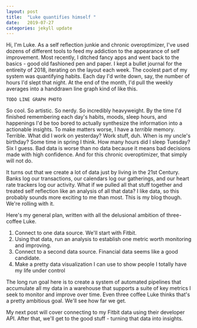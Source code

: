 ```yaml
---
layout: post
title:  "Luke quantifies himself "
date:   2019-07-27
categories: jekyll update
---
```

Hi, I'm Luke. As a self reflection junkie and chronic overoptimizer, I've used dozens of different tools to feed my addiction to the appearance of self improvement. Most recently, I ditched fancy apps and went back to the basics - good old fashioned pen and paper. I kept a bullet journal for the entireity of 2018, iterating on the layout each week. The coolest part of my system was quantifying habits. Each day I'd write down, say, the number of hours I'd slept that night. At the end of the month, I'd pull the weekly averages into a handdrawn line graph kind of like this.

```
TODO LINE GRAPH PHOTO
```

So cool. So artistic. So nerdy. So incredibly heavyweight. By the time I'd finished remembering each day's habits, moods, sleep hours, and happenings I'd be too bored to actually synthesize the information into a actionable insights. To make matters worse, I have a _terrible_ memory. Terrible. What did I work on yesterday? Work stuff, duh. When is my uncle's birthday? Some time in spring I think. How many hours did I sleep Tuesday? Six I guess. Bad data is worse than no data because it means bad decisions made with high confidence. And for this chronic overoptimizer, that simply will not do.

It turns out that we create a lot of data just by living in the 21st Century. Banks log our transactions, our calendars log our gatherings, and our heart rate trackers log our activity. What if we pulled all that stuff together and treated self reflection like an analysis of all that data? I like data, so this probably sounds more exciting to me than most. This is my blog though. We're rolling with it.

Here's my general plan, written with all the delusional ambition of three-coffee Luke.

1. Connect to one data source. We'll start with Fitbit.
1. Using that data, run an analysis to establish one metric worth monitoring and improving.
1. Connect to a second data source. Financial data seems like a good candidate.
1. Make a pretty data visualization I can use to show people I totally have my life under control

The long run goal here is to create a system of automated pipelines that accumulate all my data in a warehouse that supports a suite of key metrics I seek to monitor and improve over time. Even three coffee Luke thinks that's a pretty ambitious goal. We'll see how far we get.

My next post will cover connecting to my Fitbit data using their developer API. After that, we'll get to the good stuff - turning that data into insights.
